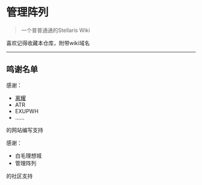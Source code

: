 
管理阵列
=======

> 一个普普通通的Stellaris Wiki

喜欢记得收藏本仓库，附带wiki域名

-------

鸣谢名单
-------

感谢：
* [离耀](https://github.com/LEFTFlamelight)
* ATR
* EXUPWH
* ……

的网站编写支持  

感谢：
* 白毛理想城
* 管理阵列

的社区支持
